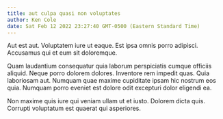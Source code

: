 ```yaml
---
title: aut culpa quasi non voluptates
author: Ken Cole
date: Sat Feb 12 2022 23:27:40 GMT-0500 (Eastern Standard Time)
---
```

Aut est aut. Voluptatem iure ut eaque. Est ipsa omnis porro adipisci. Accusamus qui et eum sit doloremque.

 Quam laudantium consequatur quia laborum perspiciatis cumque officiis aliquid. Neque porro dolorem dolores. Inventore rem impedit quas. Quia laboriosam aut. Numquam quae maxime cupiditate ipsam hic nostrum eos quia. Numquam porro eveniet est dolore odit excepturi dolor eligendi ea.

 Non maxime quis iure qui veniam ullam ut et iusto. Dolorem dicta quis. Corrupti voluptatum est quaerat qui asperiores.